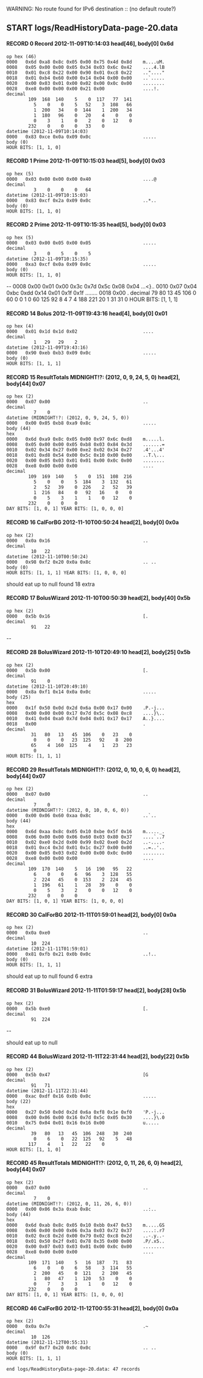 WARNING: No route found for IPv6 destination :: (no default route?)
## START logs/ReadHistoryData-page-20.data
#### RECORD 0 Record 2012-11-09T10:14:03 head[46], body[0] 0x6d
    op hex (46)
    0000   0x6d 0xa8 0x8c 0x05 0x00 0x75 0x4d 0x8d    m....uM.
    0008   0x05 0x00 0x00 0x05 0x34 0x03 0x6c 0x42    ....4.lB
    0010   0x01 0xc8 0x22 0x00 0x90 0x01 0xc8 0x22    .."...."
    0018   0x01 0xb4 0x60 0x00 0x14 0x04 0x00 0x00    ..`.....
    0020   0x00 0x03 0x01 0x00 0x02 0x00 0x0c 0x00    ........
    0028   0xe8 0x00 0x00 0x00 0x21 0x00              ....!.
    decimal
            109  168  140    5    0  117   77  141
              5    0    0    5   52    3  108   66
              1  200   34    0  144    1  200   34
              1  180   96    0   20    4    0    0
              0    3    1    0    2    0   12    0
            232    0    0    0   33    0
    datetime (2012-11-09T10:14:03)
    0000   0x83 0xce 0x0a 0x09 0x0c                   .....
    body (0)
    HOUR BITS: [1, 1, 0]

#### RECORD 1 Prime 2012-11-09T10:15:03 head[5], body[0] 0x03
    op hex (5)
    0000   0x03 0x00 0x00 0x00 0x40                   ....@
    decimal
              3    0    0    0   64
    datetime (2012-11-09T10:15:03)
    0000   0x83 0xcf 0x2a 0x09 0x0c                   ..*..
    body (0)
    HOUR BITS: [1, 1, 0]

#### RECORD 2 Prime 2012-11-09T10:15:35 head[5], body[0] 0x03
    op hex (5)
    0000   0x03 0x00 0x05 0x00 0x05                   .....
    decimal
              3    0    5    0    5
    datetime (2012-11-09T10:15:35)
    0000   0xa3 0xcf 0x0a 0x09 0x0c                   .....
    body (0)
    HOUR BITS: [1, 1, 0]

--
    0008   0x00 0x01 0x00 0x3c 0x7d 0x5c 0x08 0x04    ...<}\..
    0010   0x07 0x04 0xbc 0xdd 0x14 0x01 0x1f 0x1f    ........
    0018   0x00                                       .
    decimal
             79   80   13   45  106    0   60    0
              0    1    0   60  125   92    8    4
              7    4  188  221   20    1   31   31
              0
    HOUR BITS: [1, 1, 1]

#### RECORD 14 Bolus 2012-11-09T19:43:16 head[4], body[0] 0x01
    op hex (4)
    0000   0x01 0x1d 0x1d 0x02                        ....
    decimal
              1   29   29    2
    datetime (2012-11-09T19:43:16)
    0000   0x90 0xeb 0xb3 0x09 0x0c                   .....
    body (0)
    HOUR BITS: [1, 1, 1]

#### RECORD 15 ResultTotals MIDNIGHT!?: (2012, 0, 9, 24, 5, 0) head[2], body[44] 0x07
    op hex (2)
    0000   0x07 0x00                                  ..
    decimal
              7    0
    datetime (MIDNIGHT!?: (2012, 0, 9, 24, 5, 0))
    0000   0x00 0x05 0xb8 0xa9 0x8c                   .....
    body (44)
    hex
    0000   0x6d 0xa9 0x8c 0x05 0x00 0x97 0x6c 0xd8    m.....l.
    0008   0x05 0x00 0x00 0x05 0xb8 0x03 0x84 0x3d    .......=
    0010   0x02 0x34 0x27 0x00 0xe2 0x02 0x34 0x27    .4'...4'
    0018   0x01 0xd8 0x54 0x00 0x5c 0x10 0x00 0x00    ..T.\...
    0020   0x00 0x05 0x03 0x01 0x01 0x00 0x0c 0x00    ........
    0028   0xe8 0x00 0x00 0x00                        ....
    decimal
            109  169  140    5    0  151  108  216
              5    0    0    5  184    3  132   61
              2   52   39    0  226    2   52   39
              1  216   84    0   92   16    0    0
              0    5    3    1    1    0   12    0
            232    0    0    0
    DAY BITS: [1, 0, 1] YEAR BITS: [1, 0, 0, 0]

#### RECORD 16 CalForBG 2012-11-10T00:50:24 head[2], body[0] 0x0a
    op hex (2)
    0000   0x0a 0x16                                  ..
    decimal
             10   22
    datetime (2012-11-10T00:50:24)
    0000   0x98 0xf2 0x20 0x0a 0x8c                   .. ..
    body (0)
    HOUR BITS: [1, 1, 1] YEAR BITS: [1, 0, 0, 0]

should eat up to null
found 18 extra
#### RECORD 17 BolusWizard 2012-11-10T00:50:39 head[2], body[40] 0x5b
    op hex (2)
    0000   0x5b 0x16                                  [.
    decimal
             91   22
--
#### RECORD 28 BolusWizard 2012-11-10T20:49:10 head[2], body[25] 0x5b
    op hex (2)
    0000   0x5b 0x00                                  [.
    decimal
             91    0
    datetime (2012-11-10T20:49:10)
    0000   0x8a 0xf1 0x14 0x0a 0x0c                   .....
    body (25)
    hex
    0000   0x1f 0x50 0x0d 0x2d 0x6a 0x00 0x17 0x00    .P.-j...
    0008   0x00 0x00 0x00 0x17 0x7d 0x5c 0x08 0xc8    ....}\..
    0010   0x41 0x04 0xa0 0x7d 0x04 0x01 0x17 0x17    A..}....
    0018   0x00                                       .
    decimal
             31   80   13   45  106    0   23    0
              0    0    0   23  125   92    8  200
             65    4  160  125    4    1   23   23
              0
    HOUR BITS: [1, 1, 1]

#### RECORD 29 ResultTotals MIDNIGHT!?: (2012, 0, 10, 0, 6, 0) head[2], body[44] 0x07
    op hex (2)
    0000   0x07 0x00                                  ..
    decimal
              7    0
    datetime (MIDNIGHT!?: (2012, 0, 10, 0, 6, 0))
    0000   0x00 0x06 0x60 0xaa 0x8c                   ..`..
    body (44)
    hex
    0000   0x6d 0xaa 0x8c 0x05 0x10 0xbe 0x5f 0x16    m....._.
    0008   0x06 0x00 0x00 0x06 0x60 0x03 0x80 0x37    ....`..7
    0010   0x02 0xe0 0x2d 0x00 0x99 0x02 0xe0 0x2d    ..-....-
    0018   0x01 0xc4 0x3d 0x01 0x1c 0x27 0x00 0x00    ..=..'..
    0020   0x00 0x05 0x03 0x02 0x00 0x00 0x0c 0x00    ........
    0028   0xe8 0x00 0x00 0x00                        ....
    decimal
            109  170  140    5   16  190   95   22
              6    0    0    6   96    3  128   55
              2  224   45    0  153    2  224   45
              1  196   61    1   28   39    0    0
              0    5    3    2    0    0   12    0
            232    0    0    0
    DAY BITS: [1, 0, 1] YEAR BITS: [1, 0, 0, 0]

#### RECORD 30 CalForBG 2012-11-11T01:59:01 head[2], body[0] 0x0a
    op hex (2)
    0000   0x0a 0xe0                                  ..
    decimal
             10  224
    datetime (2012-11-11T01:59:01)
    0000   0x81 0xfb 0x21 0x0b 0x0c                   ..!..
    body (0)
    HOUR BITS: [1, 1, 1]

should eat up to null
found 6 extra
#### RECORD 31 BolusWizard 2012-11-11T01:59:17 head[2], body[28] 0x5b
    op hex (2)
    0000   0x5b 0xe0                                  [.
    decimal
             91  224
--

should eat up to null
#### RECORD 44 BolusWizard 2012-11-11T22:31:44 head[2], body[22] 0x5b
    op hex (2)
    0000   0x5b 0x47                                  [G
    decimal
             91   71
    datetime (2012-11-11T22:31:44)
    0000   0xac 0xdf 0x16 0x0b 0x0c                   .....
    body (22)
    hex
    0000   0x27 0x50 0x0d 0x2d 0x6a 0xf8 0x1e 0xf0    'P.-j...
    0008   0x00 0x06 0x00 0x16 0x7d 0x5c 0x05 0x30    ....}\.0
    0010   0x75 0x04 0x01 0x16 0x16 0x00              u.....
    decimal
             39   80   13   45  106  248   30  240
              0    6    0   22  125   92    5   48
            117    4    1   22   22    0
    HOUR BITS: [1, 1, 0]

#### RECORD 45 ResultTotals MIDNIGHT!?: (2012, 0, 11, 26, 6, 0) head[2], body[44] 0x07
    op hex (2)
    0000   0x07 0x00                                  ..
    decimal
              7    0
    datetime (MIDNIGHT!?: (2012, 0, 11, 26, 6, 0))
    0000   0x00 0x06 0x3a 0xab 0x8c                   ..:..
    body (44)
    hex
    0000   0x6d 0xab 0x8c 0x05 0x10 0xbb 0x47 0x53    m.....GS
    0008   0x06 0x00 0x00 0x06 0x3a 0x03 0x72 0x37    ....:.r7
    0010   0x02 0xc8 0x2d 0x00 0x79 0x02 0xc8 0x2d    ..-.y..-
    0018   0x01 0x50 0x2f 0x01 0x78 0x35 0x00 0x00    .P/.x5..
    0020   0x00 0x07 0x03 0x03 0x01 0x00 0x0c 0x00    ........
    0028   0xe8 0x00 0x00 0x00                        ....
    decimal
            109  171  140    5   16  187   71   83
              6    0    0    6   58    3  114   55
              2  200   45    0  121    2  200   45
              1   80   47    1  120   53    0    0
              0    7    3    3    1    0   12    0
            232    0    0    0
    DAY BITS: [1, 0, 1] YEAR BITS: [1, 0, 0, 0]

#### RECORD 46 CalForBG 2012-11-12T00:55:31 head[2], body[0] 0x0a
    op hex (2)
    0000   0x0a 0x7e                                  .~
    decimal
             10  126
    datetime (2012-11-12T00:55:31)
    0000   0x9f 0xf7 0x20 0x0c 0x0c                   .. ..
    body (0)
    HOUR BITS: [1, 1, 1]

`end logs/ReadHistoryData-page-20.data: 47 records`
